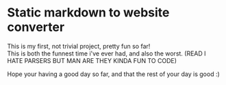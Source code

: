 # Static markdown to website converter

This is my first, not trivial project, pretty fun so far!  
This is both the funnest time i've ever had, and also the worst. (READ I HATE PARSERS BUT MAN ARE THEY KINDA FUN TO CODE)  

Hope your having a good day so far, and that the rest of your day is good :)
